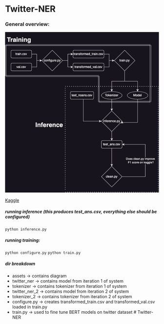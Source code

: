 # Twitter-NER

### General overview:

![Twitter NER Diagram](assets/twitter_ner.png)

[Kaggle](https://www.kaggle.com/competitions/late-ucsb-cs190i-hw4-ner-on-twitter-data/leaderboard)

##### running inference (this produces test_ans.csv, everything else should be configured)
`python inference.py` 


##### running training:
`python configure.py`
`python train.py`

##### dir breakdown
- assets -> contains diagram 
- twitter_ner -> contains model from iteration 1 of system 
- tokenizer -> contains tokenizer from iteration 1 of system 
- twitter_ner_2 -> contains model from iteration 2 of system 
- tokenizer_2 -> contains tokenizer from iteration 2 of system 
- configure.py -> creates transformed_train.csv and transformed_val.csv loaded in train.py
- train.py -> used to fine tune BERT models on twitter dataset # Twitter-NER
